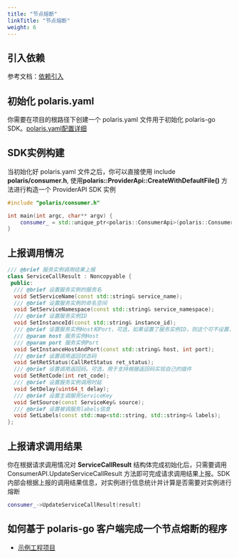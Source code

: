 ```yaml
---
title: "节点熔断"
linkTitle: "节点熔断"
weight: 6
---
```



## 引入依赖

参考文档：[依赖引入](/docs/使用指南/c++应用开发/sdk/依赖引入/)

## 初始化 polaris.yaml

你需要在项目的根路径下创建一个 polaris.yaml 文件用于初始化 polaris-go SDK。[polaris.yaml配置详细](https://github.com/polarismesh/polaris-go/blob/main/polaris.yaml)

## SDK实例构建

当初始化好 polaris.yaml 文件之后，你可以直接使用 include **polaris/consumer.h**, 使用**polaris::ProviderApi::CreateWithDefaultFile()** 方法进行构造一个 ProviderAPI SDK 实例

```cpp
#include "polaris/consumer.h"

int main(int argc, char** argv) {
    consumer_ = std::unique_ptr<polaris::ConsumerApi>(polaris::ConsumerApi::CreateWithDefaultFile());
}
```

## 上报调用情况

```cpp
/// @brief 服务实例调用结果上报
class ServiceCallResult : Noncopyable {
 public:
  /// @brief 设置服务实例的服务名
  void SetServiceName(const std::string& service_name);
  /// @brief 设置服务实例的命名空间
  void SetServiceNamespace(const std::string& service_namespace);
  /// @brief 设置服务实例ID
  void SetInstanceId(const std::string& instance_id);
  /// @brief 设置服务实例Host和Port，可选，如果设置了服务实例ID，则这个可不设置，优先使用服务实例ID
  /// @param host 服务实例Host
  /// @param port 服务实例Port
  void SetInstanceHostAndPort(const std::string& host, int port);
  /// @brief 设置调用返回状态码
  void SetRetStatus(CallRetStatus ret_status);
  /// @brief 设置调用返回码。可选，用于支持根据返回码实现自己的插件
  void SetRetCode(int ret_code);
  /// @brief 设置服务实例调用时延
  void SetDelay(uint64_t delay);
  /// @brief 设置主调服务ServiceKey
  void SetSource(const ServiceKey& source);
  /// @brief 设置被调服务labels信息
  void SetLabels(const std::map<std::string, std::string>& labels);
};
```


## 上报请求调用结果

你在根据请求调用情况对 **ServiceCallResult** 结构体完成初始化后，只需要调用 ConsumerAPI.UpdateServiceCallResult 方法即可完成请求调用结果上报。SDK 内部会根据上报的调用结果信息，对实例进行信息统计并计算是否需要对实例进行熔断

```cpp
consumer_->UpdateServiceCallResult(result)
```

## 如何基于 polaris-go 客户端完成一个节点熔断的程序

- [示例工程项目](https://github.com/polarismesh/polaris-cpp/blob/ebf9ee1e90ba5cd4f55d21a71d62c015c8fa2493/examples/quickstart/consumer.cpp#L187)
